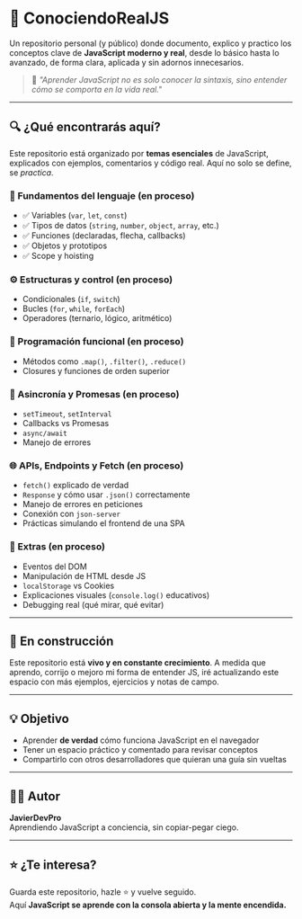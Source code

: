 # 📘 ConociendoRealJS

Un repositorio personal (y público) donde documento, explico y practico los conceptos clave de **JavaScript moderno y real**, desde lo básico hasta lo avanzado, de forma clara, aplicada y sin adornos innecesarios.

> 🧠 *"Aprender JavaScript no es solo conocer la sintaxis, sino entender cómo se comporta en la vida real."*

---

## 🔍 ¿Qué encontrarás aquí?

Este repositorio está organizado por **temas esenciales** de JavaScript, explicados con ejemplos, comentarios y código real. Aquí no solo se define, se *practica*.

### 🧱 Fundamentos del lenguaje (en proceso)

- ✅ Variables (`var`, `let`, `const`)
- ✅ Tipos de datos (`string`, `number`, `object`, `array`, etc.)
- ✅ Funciones (declaradas, flecha, callbacks)
- ✅ Objetos y prototipos
- ✅ Scope y hoisting

### ⚙️ Estructuras y control (en proceso)

- Condicionales (`if`, `switch`)
- Bucles (`for`, `while`, `forEach`)
- Operadores (ternario, lógico, aritmético)

### 🧩 Programación funcional (en proceso)

- Métodos como `.map()`, `.filter()`, `.reduce()`
- Closures y funciones de orden superior

### 🔄 Asincronía y Promesas (en proceso)

- `setTimeout`, `setInterval`
- Callbacks vs Promesas
- `async/await`
- Manejo de errores

### 🌐 APIs, Endpoints y Fetch (en proceso)

- `fetch()` explicado de verdad
- `Response` y cómo usar `.json()` correctamente
- Manejo de errores en peticiones
- Conexión con `json-server`
- Prácticas simulando el frontend de una SPA

### 🔧 Extras (en proceso)

- Eventos del DOM
- Manipulación de HTML desde JS
- `localStorage` vs Cookies
- Explicaciones visuales (`console.log()` educativos)
- Debugging real (qué mirar, qué evitar)

---

## 🚧 En construcción

Este repositorio está **vivo y en constante crecimiento**. A medida que aprendo, corrijo o mejoro mi forma de entender JS, iré actualizando este espacio con más ejemplos, ejercicios y notas de campo.

---

## 💡 Objetivo

- Aprender **de verdad** cómo funciona JavaScript en el navegador
- Tener un espacio práctico y comentado para revisar conceptos
- Compartirlo con otros desarrolladores que quieran una guía sin vueltas

---

## 🧑‍💻 Autor

**JavierDevPro**  
Aprendiendo JavaScript a conciencia, sin copiar-pegar ciego.

---

## ⭐ ¿Te interesa?

Guarda este repositorio, hazle ⭐ y vuelve seguido.  
Aquí **JavaScript se aprende con la consola abierta y la mente encendida.**
